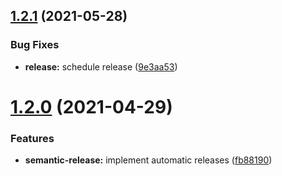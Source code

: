 ## [1.2.1](https://github.com/fwalzel/handlebars-i18n/compare/1.2.0...1.2.1) (2021-05-28)


### Bug Fixes

* **release:** schedule release ([9e3aa53](https://github.com/fwalzel/handlebars-i18n/commit/9e3aa534a83466c242525c76a802d2b6d9d14623))

# [1.2.0](https://github.com/fwalzel/handlebars-i18n/compare/1.1.5...1.2.0) (2021-04-29)


### Features

* **semantic-release:** implement automatic releases ([fb88190](https://github.com/fwalzel/handlebars-i18n/commit/fb88190724aac1ea426caec533bed1dabc59d247))
